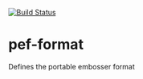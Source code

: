 [![Build Status](https://travis-ci.org/braillespecs/pef.svg)](https://travis-ci.org/braillespecs/pef)

# pef-format
Defines the portable embosser format
